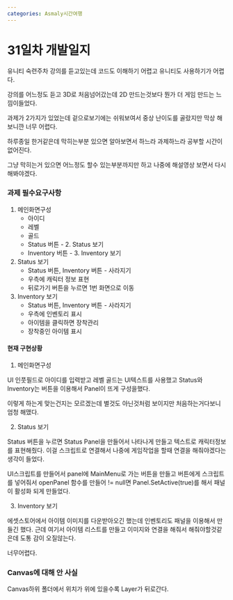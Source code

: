 ```yaml
---
categories: Asmaly시간여행
---
```

# 31일차 개발일지

유니티 숙련주차 강의를 듣고있는데 코드도 이해하기 어렵고 유니티도 사용하기가 어렵다. 

강의를 어느정도 듣고 3D로 처음넘어갔는데 2D 만드는것보다 뭔가 더 게임 만드는 느낌이들었다. 

과제가 2가지가 있었는데 겉으로보기에는 쉬워보여서 중상 난이도를 골랐지만 막상 해보니깐 너무 어렵다. 

하루종일 한거같은데 막히는부분 있으면 알아보면서 하느라 과제하느라 공부할 시간이 없어진다.

그냥 막히는거 있으면 어느정도 할수 있는부분까지만 하고 나중에 해설영상 보면서 다시해봐야겠다.

### 과제 필수요구사항

1. 메인화면구성
    - 아이디
    - 레벨
    - 골드
    - Status 버튼  - 2. Status 보기
    - Inventory 버튼  - 3. Inventory 보기
2. Status 보기
    - Status 버튼, Inventory 버튼 - 사라지기
    - 우측에 캐릭터 정보 표현
    - 뒤로가기 버튼을 누르면 1번 화면으로 이동
3. Inventory 보기
    - Status 버튼, Inventory 버튼 - 사라지기
    - 우측에 인벤토리 표시
    - 아이템을 클릭하면 장착관리   
    - 장착중인 아이템 표시

#### 현재 구현상황
1. 메인화면구성

UI 인풋필드로 아이디를 입력받고 레벨 골드는 UI텍스트를 사용했고 Status와 Inventory는 버튼을 이용해서 Panel이 뜨게 구성을했다.

이렇게 하는게 맞는건지는 모르겠는데 별것도 아닌것처럼 보이지만 처음하는거다보니 엄청 해맸다.

2. Status 보기

Status 버튼을 누르면 Status Panel을 만들어서 나타나게 만들고 텍스트로 캐릭터정보를 표현해줬다. 이걸 스크립트로 연결해서 나중에 게임작업을 할때 연결을 해줘야겠다는 생각이 들었다.

UI스크립트를 만들어서 panel에 MainMenu로 가는 버튼을 만들고 버튼에게 스크립트를 넣어줘서 openPanel 함수를 만들어 != null면 Panel.SetActive(true)를 해서 패널이 활성화 되게 만들었다.

3. Inventory 보기

에셋스토어에서 아이템 이미지를 다운받아오긴 했는데 인벤토리도 패널을 이용해서 만들긴 했다. 근데 여기서 아이템 리스트를 만들고 이미지와 연결을 해줘서 해줘야할것같은데 도통 감이 오질않는다.

너무어렵다.

### Canvas에 대해 안 사실

Canvas하위 폴더에서 위치가 위에 있을수록 Layer가 뒤로간다.